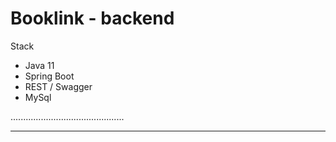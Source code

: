 # Booklink - backend

Stack
- Java 11
- Spring Boot
- REST / Swagger
- MySql

.............................................
************************